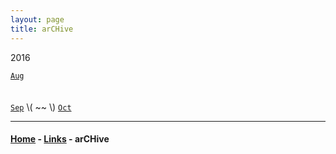 ```yaml
---
layout: page
title: arCHive
---
```




2016

[`Aug`](https://jinhong-park.github.io/blog/201608.html) <br> <br> <br> [`Sep`](https://jinhong-park.github.io/blog/201609.html) \\( ~~ \\) [`Oct`](https://jinhong-park.github.io/blog/201610.html)

---

#### [Home](/blog) - [Links](/blog/Links.html) - arCHive 


